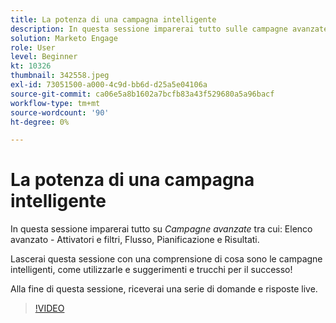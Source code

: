 ```yaml
---
title: La potenza di una campagna intelligente
description: In questa sessione imparerai tutto sulle campagne avanzate, tra cui Elenco avanzato - Attivatori e filtri, Flusso, Pianificazione e Risultati.
solution: Marketo Engage
role: User
level: Beginner
kt: 10326
thumbnail: 342558.jpeg
exl-id: 73051500-a000-4c9d-bb6d-d25a5e04106a
source-git-commit: ca06e5a8b1602a7bcfb83a43f529680a5a96bacf
workflow-type: tm+mt
source-wordcount: '90'
ht-degree: 0%

---
```


# La potenza di una campagna intelligente

In questa sessione imparerai tutto su *Campagne avanzate* tra cui: Elenco avanzato - Attivatori e filtri, Flusso, Pianificazione e Risultati.

Lascerai questa sessione con una comprensione di cosa sono le campagne intelligenti, come utilizzarle e suggerimenti e trucchi per il successo!

Alla fine di questa sessione, riceverai una serie di domande e risposte live.

>[!VIDEO](https://video.tv.adobe.com/v/342558/?quality=12&learn=on)
